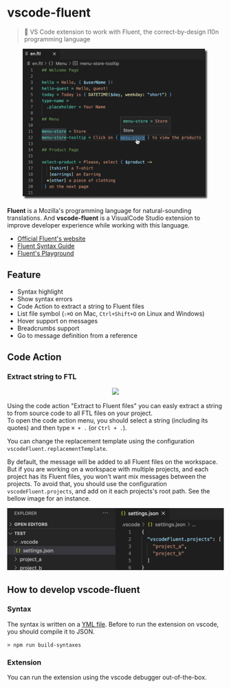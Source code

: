 # vscode-fluent

> 💬 VS Code extension to work with Fluent, the correct-by-design l10n programming language

<p align="center">
  <img height="350px" src="./docs/featured-image.png">
</p>

**Fluent** is a Mozilla's programming language for natural-sounding translations. And **vscode-fluent** is a VisualCode Studio extension to improve developer experience while working with this language.

- [Official Fluent's website](https://projectfluent.org/)
- [Fluent Syntax Guide](https://www.projectfluent.org/fluent/guide/)
- [Fluent's Playground](https://projectfluent.org/play/)

## Feature

- Syntax highlight
- Show syntax errors
- Code Action to extract a string to Fluent files
- List file symbol (`⇧⌘O` on Mac, `Ctrl+Shift+O` on Linux and Windows)
- Hover support on messages
- Breadcrumbs support
- Go to message definition from a reference

## Code Action

### Extract string to FTL

<p align="center">
  <img height="350px" src="./docs/extract-to-fluent.gif">
</p>

Using the code action "Extract to Fluent files" you can easly extract a string to from source code to all FTL files on your project.<br />
To open the code action menu, you should select a string (including its quotes) and then type `⌘ + .` (or `Ctrl + .`).

You can change the replacement template using the configuration `vscodeFluent.replacementTemplate`.

By default, the message will be added to all Fluent files on the workspace. But if you are working on a workspace with multiple projects, and each project has its Fluent files, you won't want mix messages between the projects. To avoid that, you should use the configuration `vscodeFluent.projects`, and add on it each projects's root path. See the bellow image for an instance.

<p align="center">
  <img src="./docs/config-projects.png">
</p>

## How to develop vscode-fluent

### Syntax

The syntax is written on a [YML file](./syntaxes/fluent.tmLanguage.yml). Before to run the extension on vscode, you should compile it to JSON.

```
> npm run build-syntaxes
```

### Extension

You can run the extension using the vscode debugger out-of-the-box.
